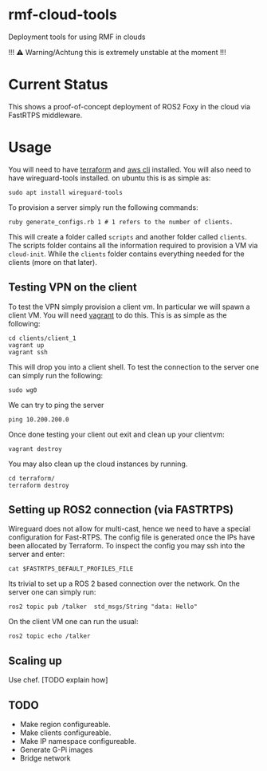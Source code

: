 # rmf-cloud-tools
Deployment tools for using RMF in clouds


!!! :warning: Warning/Achtung this is extremely unstable at the moment !!!


# Current Status
This shows a proof-of-concept deployment of ROS2 Foxy in the cloud 
via FastRTPS middleware.

# Usage
You will need to have [terraform](https://www.terraform.io/) and 
[aws cli](https://aws.amazon.com/cli/) installed. You will also need
to have wireguard-tools installed. on ubuntu this is as simple as:
```shell
sudo apt install wireguard-tools
```

To provision a server simply run the following commands:
```shell
ruby generate_configs.rb 1 # 1 refers to the number of clients.
```

This will create a folder called `scripts` and another folder called `clients`.
The scripts folder contains all the information required to provision a VM via
`cloud-init`. While the `clients` folder contains everything needed for the
clients (more on that later).

## Testing VPN on the client
To test the VPN simply provision a client vm. In particular we will spawn a client
VM. You will need [vagrant](https://www.vagrantup.com/) to do this.
This is as simple as the following:
```
cd clients/client_1
vagrant up
vagrant ssh
```
This will drop you into a client shell. To test the connection to the server
one can simply run the following:
```
sudo wg0
```
We can try to ping the server
```
ping 10.200.200.0
```
Once done testing your client out exit and clean up your clientvm:
```
vagrant destroy
```
You may also clean up the cloud instances by running.
```
cd terraform/
terraform destroy
```
## Setting up ROS2 connection (via FASTRTPS)

Wireguard does not allow for multi-cast, hence we need to have a special configuration
for Fast-RTPS. The config file is generated once the IPs have been allocated by
Terraform. To inspect the config you may ssh into the server and enter:

```
cat $FASTRTPS_DEFAULT_PROFILES_FILE
```

Its trivial to set up a ROS 2 based connection over the network. On the server one can
simply run:
```
ros2 topic pub /talker  std_msgs/String "data: Hello"
```
On the client VM one can run the usual:
```
ros2 topic echo /talker
```
## Scaling up
Use chef. [TODO explain how]

## TODO
* Make region configureable.
* Make clients configureable.
* Make IP namespace configureable.
* Generate G-Pi images
* Bridge network